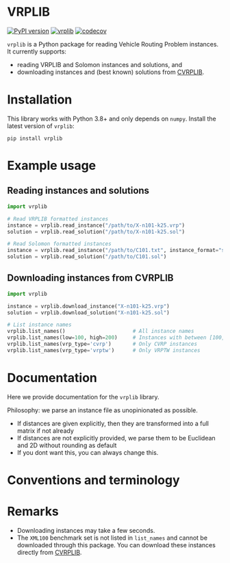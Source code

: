 # VRPLIB
[![PyPI version](https://badge.fury.io/py/vrplib.svg)](https://badge.fury.io/py/vrplib)
[![vrplib](https://github.com/leonlan/vrplib/actions/workflows/vrplib.yaml/badge.svg)](https://github.com/leonlan/vrplib/actions/workflows/vrplib.yaml)
[![codecov](https://codecov.io/gh/leonlan/VRPLIB/branch/master/graph/badge.svg?token=X0X66LBNZ7)](https://codecov.io/gh/leonlan/VRPLIB)

`vrplib` is a Python package for reading Vehicle Routing Problem instances. It currently supports:
- reading VRPLIB and Solomon instances and solutions, and
- downloading instances and (best known) solutions from [CVRPLIB](http://vrp.atd-lab.inf.puc-rio.br/index.php/en/).

# Installation
This library works with Python 3.8+ and only depends on `numpy`. Install the latest version of `vrplib`:

```shell
pip install vrplib
```

# Example usage
## Reading instances and solutions
``` python
import vrplib

# Read VRPLIB formatted instances
instance = vrplib.read_instance("/path/to/X-n101-k25.vrp")
solution = vrplib.read_solution("/path/to/X-n101-k25.sol")

# Read Solomon formatted instances
instance = vrplib.read_instance("/path/to/C101.txt", instance_format="solomon")
solution = vrplib.read_solution("/path/to/C101.sol") 
```

## Downloading instances from CVRPLIB 
``` python
import vrplib

instance = vrplib.download_instance("X-n101-k25.vrp")
solution = vrplib.download_solution("X-n101-k25.sol")

# List instance names 
vrplib.list_names()                      # All instance names
vrplib.list_names(low=100, high=200)     # Instances with between [100, 200] customers
vrplib.list_names(vrp_type='cvrp')       # Only CVRP instances
vrplib.list_names(vrp_type='vrptw')      # Only VRPTW instances
```


# Documentation
Here we provide documentation for the `vrplib` library.

Philosophy: we parse an instance file as unopinionated as possible.
- If distances are given explicitly, then they are transformed into a full matrix if not already
- If distances are not explicitly provided, we parse them to be Euclidean and 2D without rounding as default
- If you dont want this, you can always change this.

# Conventions and terminology
   
# Remarks
- Downloading instances may take a few seconds. 
- The `XML100` benchmark set is not listed in `list_names` and cannot be downloaded through this package. You can download these instances directly from [CVRPLIB](http://vrp.atd-lab.inf.puc-rio.br/index.php/en/).

    
